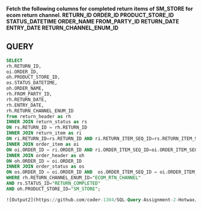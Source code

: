 <b>Fetch the following columns for completed return items of SM_STORE for ecom return channel.
RETURN_ID 
ORDER_ID
PRODUCT_STORE_ID 
STATUS_DATETIME
ORDER_NAME 
FROM_PARTY_ID 
RETURN_DATE 
ENTRY_DATE
RETURN_CHANNEL_ENUM_ID </b>

## QUERY

```sql
SELECT
rh.RETURN_ID,
oi.ORDER_ID,
oh.PRODUCT_STORE_ID,
os.STATUS_DATETIME,
oh.ORDER_NAME,
rh.FROM_PARTY_ID,
rh.RETURN_DATE,
rh.ENTRY_DATE,
rh.RETURN_CHANNEL_ENUM_ID
from return_header as rh
INNER JOIN return_status as rs
ON rs.RETURN_ID = rh.RETURN_ID
INNER JOIN return_item as ri
ON ri.RETURN_ID=rs.RETURN_ID AND ri.RETURN_ITEM_SEQ_ID=rs.RETURN_ITEM_SEQ_ID
INNER JOIN order_item as oi
ON oi.ORDER_ID = ri.ORDER_ID AND ri.ORDER_ITEM_SEQ_ID=oi.ORDER_ITEM_SEQ_ID
INNER JOIN order_header as oh
ON oh.ORDER_ID = oi.ORDER_ID
INNER JOIN order_status as os
ON os.ORDER_ID = oi.ORDER_ID AND  os.ORDER_ITEM_SEQ_ID = oi.ORDER_ITEM_SEQ_ID
WHERE rh.RETURN_CHANNEL_ENUM_ID="ECOM_RTN_CHANNEL"
AND rs.STATUS_ID="RETURN_COMPLETED"
AND oh.PRODUCT_STORE_ID="SM_STORE";

![Output2](https://github.com/coder-1304/SQL-Query-Assignment-2-Hotwax/assets/121802518/b29726bf-73cd-4b20-9034-7154408d5671)
